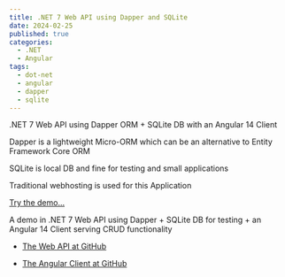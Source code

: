 ```yaml
---
title: .NET 7 Web API using Dapper and SQLite 
date: 2024-02-25
published: true
categories:
  - .NET
  - Angular
tags:
  - dot-net
  - angular
  - dapper
  - sqlite
---
```



.NET 7 Web API using Dapper ORM + SQLite DB with an Angular 14 Client

Dapper is a lightweight Micro-ORM which can be an alternative to Entity Framework Core ORM

SQLite is local DB and fine for testing and small applications

Traditional webhosting is used for this Application

<a href="https://angular.dapper.sqlite.client.persteenolsen.com" target="_blank" title="Angular 14 + Web API in .NET 7 with Dapper and SQLite">Try the demo...</a>

<p>A demo in .NET 7 Web API using Dapper + SQLite DB for testing + an Angular 14 Client serving CRUD functionality</p>

<ul>
<li>
<a href="https://github.com/persteenolsen/dotnet-7-dapper-sqlite-api" target="_blank">The Web API at GitHub</a>
</li>
<li>

<a href="https://github.com/persteenolsen/angular-dapper-sqlite-client" target="_blank">The Angular Client at GitHub</a>
</li>
</ul>
